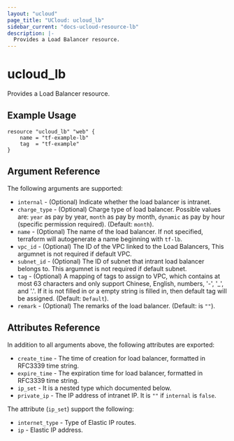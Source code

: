 ```yaml
---
layout: "ucloud"
page_title: "UCloud: ucloud_lb"
sidebar_current: "docs-ucloud-resource-lb"
description: |-
  Provides a Load Balancer resource.
---
```


# ucloud_lb

Provides a Load Balancer resource.

## Example Usage

```hcl
resource "ucloud_lb" "web" {
    name = "tf-example-lb"
    tag  = "tf-example"
}
```

## Argument Reference

The following arguments are supported:

* `internal` - (Optional) Indicate whether the load balancer is intranet.
* `charge_type` - (Optional) Charge type of load balancer. Possible values are: `year` as pay by year, `month` as pay by month, `dynamic` as pay by hour (specific permission required). (Default: `month`).
* `name` - (Optional) The name of the load balancer. If not specified, terraform will autogenerate a name beginning with `tf-lb`.
* `vpc_id` - (Optional) The ID of the VPC linked to the Load Balancers, This argumnet is not required if default VPC.
* `subnet_id` - (Optional) The ID of subnet that intrant load balancer belongs to. This argumnet is not required if default subnet.
* `tag` - (Optional) A mapping of tags to assign to VPC, which contains at most 63 characters and only support Chinese, English, numbers, '-', '_', and '.'. If it is not filled in or a empty string is filled in, then default tag will be assigned. (Default: `Default`).
* `remark` - (Optional) The remarks of the load balancer. (Default: is `""`).

## Attributes Reference

In addition to all arguments above, the following attributes are exported:

* `create_time` - The time of creation for load balancer, formatted in RFC3339 time string.
* `expire_time` - The expiration time for load balancer, formatted in RFC3339 time string.
* `ip_set` - It is a nested type which documented below.
* `private_ip` - The IP address of intranet IP. It is `""` if `internal` is `false`.

The attribute (`ip_set`) support the following:

* `internet_type` - Type of Elastic IP routes.
* `ip` - Elastic IP address.
